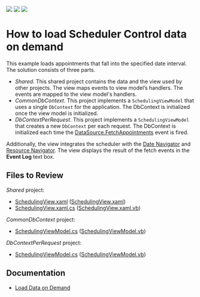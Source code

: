 <!-- default badges list -->
![](https://img.shields.io/endpoint?url=https://codecentral.devexpress.com/api/v1/VersionRange/310298166/20.2.3%2B)
[![](https://img.shields.io/badge/Open_in_DevExpress_Support_Center-FF7200?style=flat-square&logo=DevExpress&logoColor=white)](https://supportcenter.devexpress.com/ticket/details/T1125301)
[![](https://img.shields.io/badge/📖_How_to_use_DevExpress_Examples-e9f6fc?style=flat-square)](https://docs.devexpress.com/GeneralInformation/403183)
<!-- default badges end -->

# How to load Scheduler Control data on demand

This example loads appointments that fall into the specified date interval. The solution consists of three parts.

* _Shared_. This shared project contains the data and the view used by other projects. The view maps events to view model’s handlers.  The events are mapped to the view model's handlers.
* _CommonDbContext_. This project implements a `SchedulingViewModel` that uses a single `DbContext` for the application. The DbContext is initialized once the view model is initialized.
* _DbContextPerRequest_. This project implements a `SchedulingViewModel` that creates a new `DbContext` per each request. The DbContext is initialized each time the [DataSource.FetchAppointments](https://docs.devexpress.com/WPF/DevExpress.Xpf.Scheduling.DataSource.FetchAppointments) event is fired.

Additionally, the view integrates the scheduler with the [Date Navigator](https://docs.devexpress.com/WPF/401550/controls-and-libraries/scheduler/visual-elements/date-navigator) and [Resource Navigator](https://docs.devexpress.com/WPF/401575/controls-and-libraries/scheduler/visual-elements/resource-navigator). The view displays the result of the fetch events in the **Event Log** text box.

## Files to Review

_Shared_ project:

- [SchedulingView.xaml](./CS/Shared/Views/SchedulingView.xaml) ([SchedulingView.xaml](./VB/Shared/Views/SchedulingView.xaml))
- [SchedulingView.xaml.cs](./CS/Shared/Views/SchedulingView.xaml.cs) ([SchedulingView.xaml.vb](./VB/Shared/Views/SchedulingView.xaml.vb))

_CommonDbContext_ project:

- [SchedulingViewModel.cs](./CS/CommonDbContext/ViewModels/SchedulingViewModel.cs) ([SchedulingViewModel.vb](./VB/CommonDbContext/ViewModels/SchedulingViewModel.vb))

_DbContextPerRequest_ project: 

- [SchedulingViewModel.cs](./CS/DbContextPerRequest/ViewModels/SchedulingViewModel.cs) ([SchedulingViewModel.vb](./VB/DbContextPerRequest/ViewModels/SchedulingViewModel.vb))

## Documentation

* [Load Data on Demand](https://docs.devexpress.com/WPF/402187/controls-and-libraries/scheduler/data-binding/load-data-on-demand)



